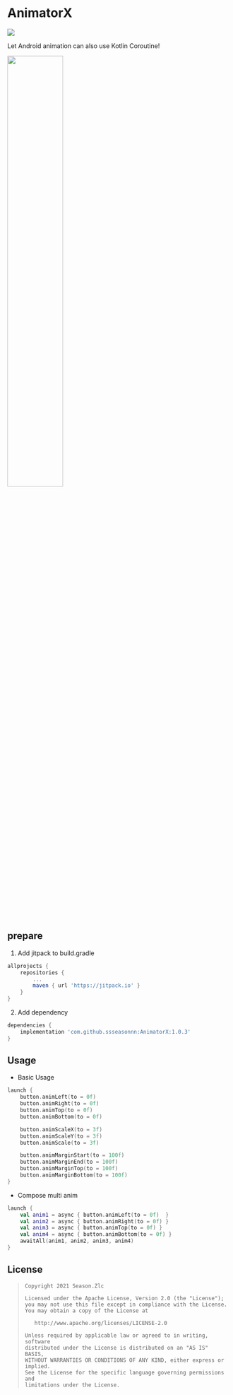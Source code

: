 # AnimatorX

[![](https://jitpack.io/v/ssseasonnn/AnimatorX.svg)](https://jitpack.io/#ssseasonnn/AnimatorX)

Let Android animation can also use Kotlin Coroutine!

<img src="animator.gif" width="50%" height="50%"/>

## prepare

1. Add jitpack to build.gradle
```gradle
allprojects {
    repositories {
        ...
        maven { url 'https://jitpack.io' }
    }
}
```

2.  Add dependency

```gradle
dependencies {
	implementation 'com.github.ssseasonnn:AnimatorX:1.0.3'
}
```

## Usage

- Basic Usage

```kotlin
launch {
    button.animLeft(to = 0f)
    button.animRight(to = 0f)
    button.animTop(to = 0f)
    button.animBottom(to = 0f)

    button.animScaleX(to = 3f)
    button.animScaleY(to = 3f)
    button.animScale(to = 3f)

    button.animMarginStart(to = 100f)
    button.animMarginEnd(to = 100f)
    button.animMarginTop(to = 100f)
    button.animMarginBottom(to = 100f)
}
```

- Compose multi anim

```kotlin
launch {
    val anim1 = async { button.animLeft(to = 0f)  }
    val anim2 = async { button.animRight(to = 0f) }
    val anim3 = async { button.animTop(to = 0f) }
    val anim4 = async { button.animBottom(to = 0f) }
    awaitAll(anim1, anim2, anim3, anim4)
}
```

## License

> ```
> Copyright 2021 Season.Zlc
>
> Licensed under the Apache License, Version 2.0 (the "License");
> you may not use this file except in compliance with the License.
> You may obtain a copy of the License at
>
>    http://www.apache.org/licenses/LICENSE-2.0
>
> Unless required by applicable law or agreed to in writing, software
> distributed under the License is distributed on an "AS IS" BASIS,
> WITHOUT WARRANTIES OR CONDITIONS OF ANY KIND, either express or implied.
> See the License for the specific language governing permissions and
> limitations under the License.
> ```
